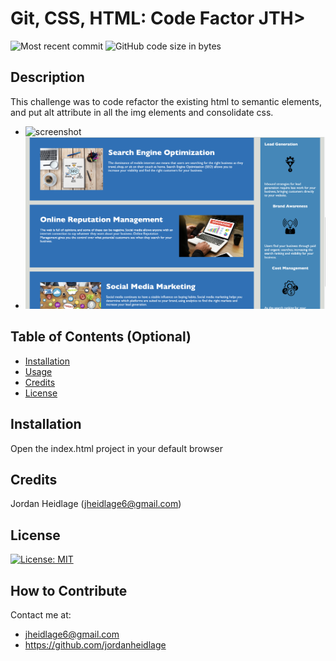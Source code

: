 # Git, CSS, HTML: Code Factor JTH>
![Most recent commit](https://img.shields.io/github/last-commit/jordanheidlage/git_css_html_code_factor_jth)
![GitHub code size in bytes](https://img.shields.io/github/languages/code-size/jordanheidlage/git_css_html_code_factor_jth)
## Description

This challenge was to code refactor the existing html to semantic elements, and put alt attribute in all the img elements and consolidate css.
- ![screenshot](./assets/images/Screen%20Shot%202022-10-30%20at%2011.32.15%20AM.png)
- ![screenshot](./assets/images/Screen%20Shot%202022-10-30%20at%2011.32.32%20AM.png)

## Table of Contents (Optional)


- [Installation](#installation)
- [Usage](#usage)
- [Credits](#credits)
- [License](#license)

## Installation

Open the index.html project in your default browser


## Credits

Jordan Heidlage (jheidlage6@gmail.com)

## License

[![License: MIT](https://img.shields.io/badge/License-MIT-yellow.svg)](https://opensource.org/licenses/MIT)


## How to Contribute

Contact me at:
- jheidlage6@gmail.com
- https://github.com/jordanheidlage



